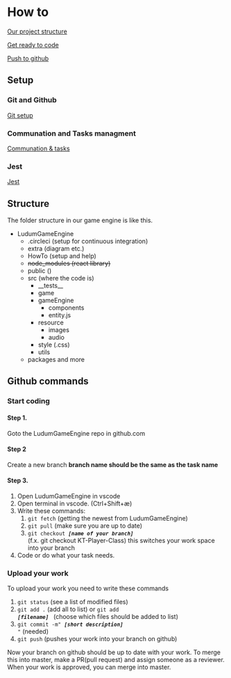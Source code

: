 # How to

[Our project structure](#Structure)

[Get ready to code](#Start-coding)

[Push to github](#Upload-your-work)

## Setup

### Git and Github

[Git setup](Github.md)

### Communation and Tasks managment

[Communation & tasks](Communation.MD)

### Jest

[Jest](Jest.md)

## Structure

The folder structure in our game engine is like this.

- LudumGameEngine
  - .circleci (setup for continuous integration)
  - extra (diagram etc.)
  - HowTo (setup and help)
  - ~~node_modules (react library)~~
  - public ()
  - src (where the code is)
    - \_\_tests\_\_
    - game
    - gameEngine
      - components
      * entity.js
    * resource
      - images
      - audio
    - style (.css)
    * utils
  - packages and more

## Github commands

### Start coding

#### Step 1.

Goto the LudumGameEngine repo in github.com

#### Step 2

Create a new branch **branch name should be the same as the task name**

#### Step 3.

1. Open LudumGameEngine in vscode
2. Open terminal in vscode. (Ctrl+Shift+æ)
3. Write these commands:
   1. <code>git fetch</code> (getting the newest from LudumGameEngine)
   2. <code>git pull</code> (make sure you are up to date)
   3. <code>git checkout **_[name of your branch]_** </code> (f.x. git checkout KT-Player-Class) this switches your work space into your branch
4. Code or do what your task needs.

### Upload your work

To upload your work you need to write these commands

1. <code>git status</code> (see a list of modified files)
2. <code>git add .</code> (add all to list) or <code>git add **_[filename]_** </code> (choose which files should be added to list)
3. <code>git commit -m" **_[short description]_** "</code> (needed)
4. <code>git push</code> (pushes your work into your branch on github)

Now your branch on github should be up to date with your work. To merge this into master, make a PR(pull request) and assign someone as a reviewer.
When your work is approved, you can merge into master.
